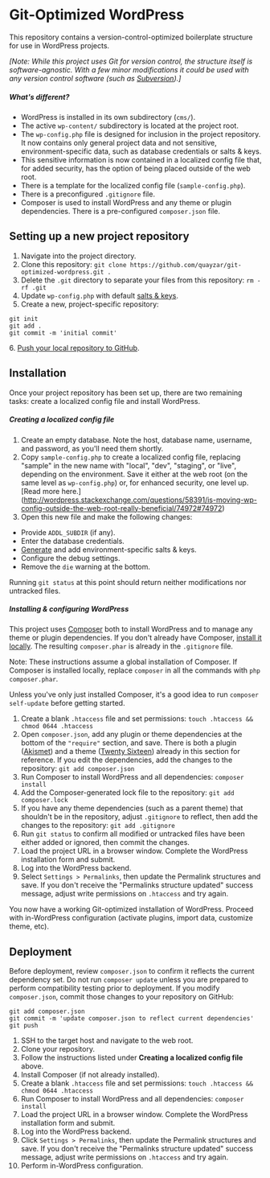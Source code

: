 Git-Optimized WordPress
=======================

This repository contains a version-control-optimized boilerplate structure for use in WordPress projects.

*[Note: While this project uses Git for version control, the structure itself is software-agnostic. With a few minor modifications it could be used with any version control software (such as [Subversion](https://subversion.apache.org/)).]*

##### What's different?
 * WordPress is installed in its own subdirectory (`cms/`).
 * The active `wp-content/` subdirectory is located at the project root. 
 * The `wp-config.php` file is designed for inclusion in the project repository. It now contains only general project data and not sensitive, environment-specific data, such as database credentials or salts & keys.
 * This sensitive information is now contained in a localized config file that, for added security, has the option of being placed outside of the web root.
 * There is a template for the localized config file (`sample-config.php`).
 * There is a preconfigured `.gitignore` file.
 * Composer is used to install WordPress and any theme or plugin dependencies. There is a pre-configured `composer.json` file.

Setting up a new project repository
-----------------------------------

 1. Navigate into the project directory.
 2. Clone this repository: `git clone https://github.com/quayzar/git-optimized-wordpress.git .`
 3. Delete the `.git` directory to separate your files from this repository: `rm -rf .git`
 4. Update `wp-config.php` with default [salts & keys](https://api.wordpress.org/secret-key/1.1/salt/).
 5. Create a new, project-specific repository:
```
git init
git add .
git commit -m 'initial commit'
```
 6\. [Push your local repository to GitHub](http://quayzar.com/git/pushing-a-local-repository-to-github/).
 
Installation
------------

Once your project repository has been set up, there are two remaining tasks: create a localized config file and install WordPress.

##### Creating a localized config file
 1. Create an empty database. Note the host, database name, username, and password, as you'll need them shortly.
 2. Copy `sample-config.php` to create a localized config file, replacing "sample" in the new name with "local", "dev", "staging", or "live", depending on the environment. Save it either at the web root (on the same level as `wp-config.php`) or, for enhanced security, one level up. [Read more here.] (http://wordpress.stackexchange.com/questions/58391/is-moving-wp-config-outside-the-web-root-really-beneficial/74972#74972)
 3. Open this new file and make the following changes:
  * Provide `ADDL_SUBDIR` (if any).
  * Enter the database credentials.
  * [Generate](https://api.wordpress.org/secret-key/1.1/salt/) and add environment-specific salts & keys.
  * Configure the debug settings.
  * Remove the `die` warning at the bottom.

Running `git status` at this point should return neither modifications nor untracked files.

##### Installing & configuring WordPress
This project uses [Composer](https://getcomposer.org/) both to install WordPress and to manage any theme or plugin dependencies. If you don't already have Composer, [install it locally](https://getcomposer.org/download/). The resulting `composer.phar` is already in the `.gitignore` file.

Note: These instructions assume a global installation of Composer. If Composer is installed locally, replace `composer` in all the commands with `php composer.phar`.

Unless you've only just installed Composer, it's a good idea to run `composer self-update` before getting started.

 1. Create a blank `.htaccess` file and set permissions: `touch .htaccess && chmod 0644 .htaccess`
 2. Open `composer.json`, add any plugin or theme dependencies at the bottom of the `"require"` section, and save. There is both a plugin ([Akismet](https://wordpress.org/plugins/akismet/)) and a theme ([Twenty Sixteen](https://wordpress.org/themes/twentysixteen/)) already in this section for reference. If you edit the dependencies, add the changes to the repository: `git add composer.json`
 3. Run Composer to install WordPress and all dependencies: `composer install`
 4. Add the Composer-generated lock file to the repository: `git add composer.lock`
 5. If you have any theme dependencies (such as a parent theme) that shouldn't be in the repository, adjust `.gitignore` to reflect, then add the changes to the repository: `git add .gitignore`
 6. Run `git status` to confirm all modified or untracked files have been either added or ignored, then commit the changes.
 7. Load the project URL in a browser window. Complete the WordPress installation form and submit.
 8. Log into the WordPress backend.
 9. Select `Settings > Permalinks`, then update the Permalink structures and save. If you don't receive the "Permalinks structure updated" success message, adjust write permissions on `.htaccess` and try again.

You now have a working Git-optimized installation of WordPress. Proceed with in-WordPress configuration (activate plugins, import data, customize theme, etc). 

Deployment
----------

Before deployment, review `composer.json` to confirm it reflects the current dependency set. Do not run `composer update` unless you are prepared to perform compatibility testing prior to deployment. If you modify `composer.json`, commit those changes to your repository on GitHub:
```
git add composer.json
git commit -m 'update composer.json to reflect current dependencies'
git push
```

 1. SSH to the target host and navigate to the web root.
 2. Clone your repository.
 3. Follow the instructions listed under **Creating a localized config file** above.
 4. Install Composer (if not already installed).
 5. Create a blank `.htaccess` file and set permissions: `touch .htaccess && chmod 0644 .htaccess`
 6. Run Composer to install WordPress and all dependencies: `composer install`
 7. Load the project URL in a browser window. Complete the WordPress installation form and submit. 
 8. Log into the WordPress backend.
 9. Click `Settings > Permalinks`, then update the Permalink structures and save. If you don't receive the "Permalinks structure updated" success message, adjust write permissions on `.htaccess` and try again.
 10. Perform in-WordPress configuration.
